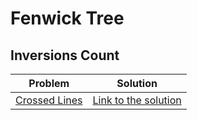 # Fenwick Tree

## Inversions Count

Problem | Solution
------- | --------
[Crossed Lines](https://neps.academy/problem/63) | [Link to the solution](https://github.com/danielvitor2d/Problem-Set/tree/main/FenwickTree/Crossed-Lines/Crossed-Lines.cpp)

